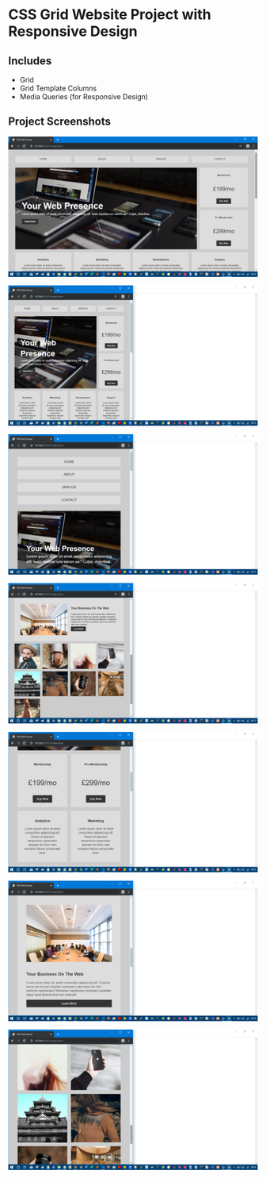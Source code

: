 # CSS Grid Website Project with Responsive Design

## Includes
* Grid
* Grid Template Columns
* 	Media Queries (for Responsive Design)

## Project Screenshots

![Screenshot](/projectScreenshots/pic1.png)

![Screenshot](/projectScreenshots/pic2.png)

![Screenshot](/projectScreenshots/pic3.png)

![Screenshot](/projectScreenshots/pic4.png)

![Screenshot](/projectScreenshots/pic5.png)

![Screenshot](/projectScreenshots/pic6.png)

![Screenshot](/projectScreenshots/pic7.png)
